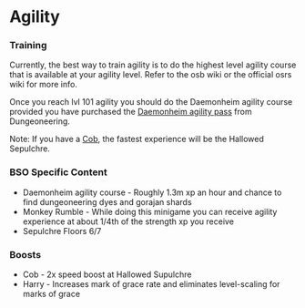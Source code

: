# Agility

### Training

Currently, the best way to train agility is to do the highest level agility course that is available at your agility level. Refer to the osb wiki or the official osrs wiki for more info.

Once you reach lvl 101 agility you should do the Daemonheim agility course provided you have purchased the [Daemonheim agility pass](dungeoneering-training/dg-rewards.md#miscellaneous-buyables) from Dungeoneering.

Note: If you have a [Cob](../custom-items/pets.md#discontinued-pets), the fastest experience will be the Hallowed Sepulchre.

### BSO Specific Content

* Daemonheim agility course - Roughly 1.3m xp an hour and chance to find dungeoneering dyes and gorajan shards
* Monkey Rumble - While doing this minigame you can receive agility experience at about 1/4th of the strength xp you receive
* Sepulchre Floors 6/7

### Boosts

* Cob - 2x speed boost at Hallowed Supulchre
* Harry - Increases mark of grace rate and eliminates level-scaling for marks of grace
